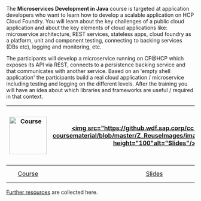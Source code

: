 The **Microservices Development in Java** course is targeted at application developers who want to learn how to develop a scalable application on HCP Cloud Foundry. You will learn about the key challenges of a public cloud application and about the key elements of cloud applications like: microservice architecture, REST services, stateless apps, cloud foundry as a platform, unit and component testing, connecting to backing services (DBs etc), logging and monitoring, etc.

The participants will develop a microservice running on CF@HCP which exposes its API via REST, connects to a persistence backing service and that communicates with another service. Based on an 'empty shell application' the participants build a real cloud application / microservice including testing and logging on the different levels. After the training you will have an idea about which libraries and frameworks are useful / required in that context.

| [<img src="https://github.wdf.sap.corp/cc-java-dev/cc-coursematerial/blob/master/Z_ReuseImages/images/training.jpg" height="100" alt="Course"/>](https://github.wdf.sap.corp/cc-java-dev/cc-coursematerial/wiki/Course) | [<img src="https://github.wdf.sap.corp/cc-java-dev/cc-coursematerial/blob/master/Z_ReuseImages/images/documents.jpg" height="100"alt="Slides"/>](http://mo-9d199bd4b.mo.sap.corp:8080/job/cc-coursematerial/lastSuccessfulBuild/artifact/Z_Presentations/cc-appdev-java.pdf) | [<img src="https://github.wdf.sap.corp/cc-java-dev/cc-coursematerial/blob/master/Z_ReuseImages/images/yourTurn.jpg" height="100" alt="Exercises and Demos"/>](https://github.wdf.sap.corp/cc-java-dev/cc-coursematerial/wiki/Exercises-and-Demos) | [<img src="https://github.wdf.sap.corp/cc-java-dev/cc-coursematerial/blob/master/Z_ReuseImages/images/share.jpg" height="100" alt="Discuss and Share"/>](https://jam4.sapjam.com/groups/about_page/qXGUpaYj8Jn3pPCB9xdXiE) | [<img src="https://github.wdf.sap.corp/cc-java-dev/cc-coursematerial/blob/master/Z_ReuseImages/images/trainersCorner.jpg" width="150" alt="Trainer's Corner"/>](https://github.wdf.sap.corp/cc-java-dev/cc-coursematerial/wiki/Trainer-Guide)  |
| :---: | :---: | :---: | :---: |:---: |
| [Course](https://github.wdf.sap.corp/cc-java-dev/cc-coursematerial/wiki/Course) | [Slides](http://mo-9d199bd4b.mo.sap.corp:8080/job/cc-coursematerial/lastSuccessfulBuild/artifact/Z_Presentations/cc-appdev-java.pdf) | [Exercises and Demos](https://github.wdf.sap.corp/cc-java-dev/cc-coursematerial/wiki/Exercises-and-Demos) | [Discuss and Share](https://jam4.sapjam.com/groups/about_page/qXGUpaYj8Jn3pPCB9xdXiE) | [Trainer's Corner](https://github.wdf.sap.corp/cc-java-dev/cc-coursematerial/wiki/Trainer-Guide) |

[Further resources](https://github.wdf.sap.corp/cc-java-dev/cc-coursematerial/wiki/Resources) are collected here.

